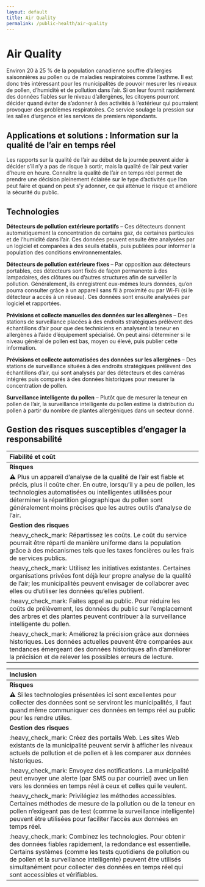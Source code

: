 ```yaml
---
layout: default
title: Air Quality
permalink: /public-health/air-quality
---
```


# Air Quality

Environ 20 à 25 % de la population canadienne souffre d’allergies saisonnières au pollen ou de maladies respiratoires comme l’asthme. Il est donc très intéressant pour les municipalités de pouvoir mesurer les niveaux de pollen, d’humidité et de pollution dans l’air. Si on leur fournit rapidement des données fiables sur le niveau d’allergènes, les citoyens pourront décider quand éviter de s’adonner à des activités à l’extérieur qui pourraient provoquer des problèmes respiratoires. Ce service soulage la pression sur les salles d’urgence et les services de premiers répondants.

## Applications et solutions : Information sur la qualité de l’air en temps réel

Les rapports sur la qualité de l’air au début de la journée peuvent aider à décider s’il n’y a pas de risque à sortir, mais la qualité de l’air peut varier d’heure en heure. Connaître la qualité de l’air en temps réel permet de prendre une décision pleinement éclairée sur le type d’activités que l’on peut faire et quand on peut s’y adonner, ce qui atténue le risque et améliore la sécurité du public.

## Technologies

**Détecteurs de pollution extérieure portatifs** – Ces détecteurs donnent automatiquement la concentration de certains gaz, de certaines particules et de l’humidité dans l’air. Ces données peuvent ensuite être analysées par un logiciel et comparées à des seuils établis, puis publiées pour informer la population des conditions environnementales.

**Détecteurs de pollution extérieure fixes** – Par opposition aux détecteurs portables, ces détecteurs sont fixés de façon permanente à des lampadaires, des clôtures ou d’autres structures afin de surveiller la pollution. Généralement, ils enregistrent eux-mêmes leurs données, qu’on pourra consulter grâce à un appareil sans fil à proximité ou par Wi-Fi \(si le détecteur a accès à un réseau\). Ces données sont ensuite analysées par logiciel et rapportées.

**Prévisions et collecte manuelles des données sur les allergènes** – Des stations de surveillance placées à des endroits stratégiques prélèvent des échantillons d’air pour que des techniciens en analysent la teneur en allergènes à l’aide d’équipement spécialisé. On peut ainsi déterminer si le niveau général de pollen est bas, moyen ou élevé, puis publier cette information.

**Prévisions et collecte automatisées des données sur les allergènes** – Des stations de surveillance situées à des endroits stratégiques prélèvent des échantillons d’air, qui sont analysés par des détecteurs et des caméras intégrés puis comparés à des données historiques pour mesurer la concentration de pollen.

**Surveillance intelligente du pollen** – Plutôt que de mesurer la teneur en pollen de l’air, la surveillance intelligente du pollen estime la distribution du pollen à partir du nombre de plantes allergéniques dans un secteur donné.

## Gestion des risques susceptibles d’engager la responsabilité

| Fiabilité et coût |
| :--- |
| **Risques** |
| :warning: Plus un appareil d’analyse de la qualité de l’air est fiable et précis, plus il coûte cher. En outre, lorsqu’il y a peu de pollen, les technologies automatisées ou intelligentes utilisées pour déterminer la répartition géographique du pollen sont généralement moins précises que les autres outils d’analyse de l’air. |
| **Gestion des risques** |
| :heavy\_check\_mark: Répartissez les coûts. Le coût du service pourrait être réparti de manière uniforme dans la population grâce à des mécanismes tels que les taxes foncières ou les frais de services publics. |
| :heavy\_check\_mark: Utilisez les initiatives existantes. Certaines organisations privées font déjà leur propre analyse de la qualité de l’air; les municipalités peuvent envisager de collaborer avec elles ou d’utiliser les données qu’elles publient. |
| :heavy\_check\_mark: Faites appel au public. Pour réduire les coûts de prélèvement, les données du public sur l’emplacement des arbres et des plantes peuvent contribuer à la surveillance intelligente du pollen. |
| :heavy\_check\_mark: Améliorez la précision grâce aux données historiques. Les données actuelles peuvent être comparées aux tendances émergeant des données historiques afin d’améliorer la précision et de relever les possibles erreurs de lecture. |

| Inclusion |
| :--- |
| **Risques** |
| :warning: Si les technologies présentées ici sont excellentes pour collecter des données sont se serviront les municipalités, il faut quand même communiquer ces données en temps réel au public pour les rendre utiles. |
| **Gestion des risques** |
| :heavy\_check\_mark: Créez des portails Web. Les sites Web existants de la municipalité peuvent servir à afficher les niveaux actuels de pollution et de pollen et à les comparer aux données historiques. |
| :heavy\_check\_mark: Envoyez des notifications. La municipalité peut envoyer une alerte \(par SMS ou par courriel\) avec un lien vers les données en temps réel à ceux et celles qui le veulent. |
| :heavy\_check\_mark: Privilégiez les méthodes accessibles. Certaines méthodes de mesure de la pollution ou de la teneur en pollen n’exigeant pas de test \(comme la surveillance intelligente\) peuvent être utilisées pour faciliter l’accès aux données en temps réel. |
| :heavy\_check\_mark: Combinez les technologies. Pour obtenir des données fiables rapidement, la redondance est essentielle. Certains systèmes \(comme les tests quotidiens de pollution ou de pollen et la surveillance intelligente\) peuvent être utilisés simultanément pour collecter des données en temps réel qui sont accessibles et vérifiables. |

